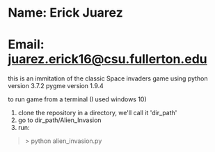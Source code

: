 # Name: Erick Juarez
# Email: juarez.erick16@csu.fullerton.edu

this is an immitation of the classic Space invaders game using 
python version 3.7.2
pygme version 1.9.4

to run game from a terminal (I used windows 10)

1. clone the repository in a directory, we'll call it 'dir_path'
2. go to dir_path/Alien_Invasion
3. run: 
> \> python alien_invasion.py
